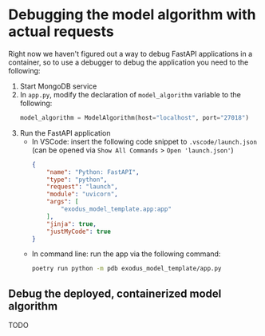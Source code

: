# Debugging the model algorithm with actual requests

Right now we haven't figured out a way to debug FastAPI applications in a container, so to use a debugger to debug the application you need to the following:
1. Start MongoDB service
2. In `app.py`, modify the declaration of `model_algorithm` variable to the following:
    ```python
    model_algorithm = ModelAlgorithm(host="localhost", port="27018")
    ```
3. Run the FastAPI application
    - In VSCode: insert the following code snippet to `.vscode/launch.json` (can be opened via `Show All Commands` > `Open 'launch.json'`)
        ```json
        {
            "name": "Python: FastAPI",
            "type": "python",
            "request": "launch",
            "module": "uvicorn",
            "args": [
                "exodus_model_template.app:app"
            ],
            "jinja": true,
            "justMyCode": true
        }
        ```
    - In command line: run the app via the following command:
        ```bash
        poetry run python -m pdb exodus_model_template/app.py
        ```

## Debug the deployed, containerized model algorithm

TODO
